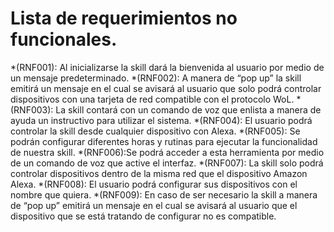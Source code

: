 # Lista de requerimientos no funcionales.

*(RNF001): Al inicializarse la skill dará la bienvenida al usuario por medio de un mensaje predeterminado.
*(RNF002): A manera de “pop up” la skill emitirá un mensaje en el cual se avisará al usuario que solo podrá controlar dispositivos con una tarjeta de red compatible con el protocolo WoL. 
*(RNF003): La skill contará con un comando de voz que enlista a manera de ayuda un instructivo para utilizar el sistema. 
*(RNF004): El usuario podrá controlar la skill desde cualquier dispositivo con Alexa.
*(RNF005): Se podrán configurar diferentes horas y rutinas para ejecutar la funcionalidad de nuestra skill.
*(RNF006):Se podrá acceder a esta herramienta por medio de un comando de voz que active el interfaz.
*(RNF007): La skill solo podrá controlar dispositivos dentro de la misma red que el dispositivo Amazon Alexa.
*(RNF008): El usuario podrá configurar sus dispositivos con el nombre que quiera.
*(RNF009): En caso de ser necesario la skill a manera de “pop up” emitirá un mensaje en el cual se avisará al usuario que el dispositivo que se está tratando de configurar no es compatible.
